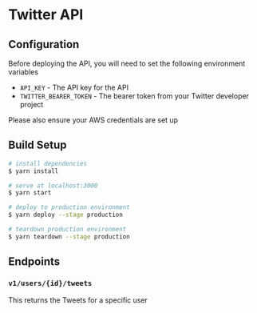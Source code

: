 # Twitter API

## Configuration

Before deploying the API, you will need to set the following environment variables

- `API_KEY` - The API key for the API
- `TWITTER_BEARER_TOKEN` - The bearer token from your Twitter developer project

Please also ensure your AWS credentials are set up

## Build Setup

```bash
# install dependencies
$ yarn install

# serve at localhost:3000
$ yarn start

# deploy to production environment
$ yarn deploy --stage production

# teardown production environment
$ yarn teardown --stage production
```

## Endpoints

### `v1/users/{id}/tweets`

This returns the Tweets for a specific user
